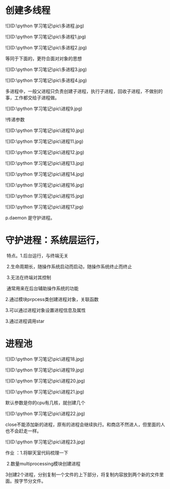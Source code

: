# 创建多线程

![](D:\python 学习笔记\pic\多进程.jpg)

![](D:\python 学习笔记\pic\多进程1.jpg)

![](D:\python 学习笔记\pic\多进程2.jpg)

等同于下面的，更符合面对对象的思想

![](D:\python 学习笔记\pic\多进程3.jpg)

![](D:\python 学习笔记\pic\多进程4.jpg)

多进程中，一般父进程只负责创建子进程，执行子进程，回收子进程，不做别的事，工作都交给子进程做。

![](D:\python 学习笔记\pic\进程9.jpg)

!传递参数

![](D:\python 学习笔记\pic\进程10.jpg)

![](D:\python 学习笔记\pic\进程11.jpg)

![](D:\python 学习笔记\pic\进程12.jpg)

![](D:\python 学习笔记\pic\进程13.jpg)

![](D:\python 学习笔记\pic\进程14.jpg)

![](D:\python 学习笔记\pic\进程16.jpg)

![](D:\python 学习笔记\pic\进程15.jpg)

![](D:\python 学习笔记\pic\进程17.jpg)

p.daemon 是守护进程。

# 守护进程：系统层运行，



​		特点。1.后台运行，与终端无关

​			 2.生命周期长，随操作系统启动而启动，随操作系统终止而终止

​			3.无法在终端对其控制

​		通常用来在后台辅助操作系统的功能



2.通过模块prpcess类创建进程对象，关联函数

3.可以通过进程对象设置进程信息及属性

3.通过进程调用star

# 进程池



![](D:\python 学习笔记\pic\进程18.jpg)

![](D:\python 学习笔记\pic\进程19.jpg)

![](D:\python 学习笔记\pic\进程20.jpg)

![](D:\python 学习笔记\pic\进程21.jpg)

默认参数是你的cpu有几核，就创建几个



![](D:\python 学习笔记\pic\进程22.jpg)

close不能添加新的进程，原有的进程会继续执行。和商店不然进人，但里面的人也不会赶走一样。

![](D:\python 学习笔记\pic\进程23.jpg)

作业 ：1.将聊天室代码梳理一下

​	2.数量multiprocessing模块创建进程

​	3创建2个进程，分别复制一个文件的上下部分，将复制内容放到两个新的文件里面。按字节分文件。





